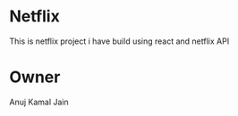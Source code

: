 # Netflix
This is netflix project i have build using react and netflix API 

# Owner
Anuj Kamal Jain
